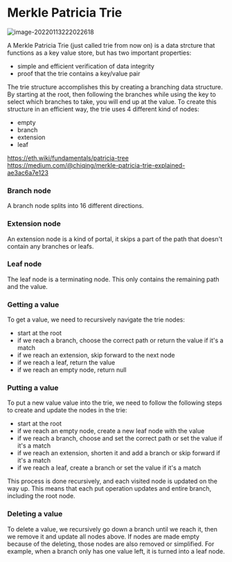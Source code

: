 # Merkle Patricia Trie

![image-20220113222022618](C:\Users\bouke\Documents\blog\trie.png)

A Merkle Patricia Trie (just called trie from now on) is a data strcture that functions as a key value store, but has two important properties:

- simple and efficient verification of data integrity
- proof that the trie contains a key/value pair

The trie structure accomplishes this by creating a branching data structure. By starting at the root, then following the branches while using the key to select which branches to take, you will end up at the value. To create this structure in an efficient way, the trie uses 4 different kind of nodes:

- empty
- branch
- extension
- leaf

https://eth.wiki/fundamentals/patricia-tree
https://medium.com/@chiqing/merkle-patricia-trie-explained-ae3ac6a7e123

### Branch node

A branch node splits into 16 different directions.

### Extension node

An extension node is a kind of portal, it skips a part of the path that doesn't contain any branches or leafs.

### Leaf node

The leaf node is a terminating node. This only contains the remaining path and the value.

### Getting a value

To get a value, we need to recursively navigate the trie nodes:

- start at the root
- if we reach a branch, choose the correct path or return the value if it's a match
- if we reach an extension, skip forward to the next node
- if we reach a leaf, return the value
- if we reach an empty node, return null

### Putting a value

To put a new value value into the trie, we need to follow the following steps to create and update the nodes in the trie:

- start at the root
- if we reach an empty node, create a new leaf node with the value
- if we reach a branch, choose and set the correct path or set the value if it's a match
- if we reach an extension, shorten it and add a branch or skip forward if it's a match
- if we reach a leaf, create a branch or set the value if it's a match

This process is done recursively, and each visited node is updated on the way up.
This means that each put operation updates and entire branch, including the root node.

### Deleting a value

To delete a value, we recursively go down a branch until we reach it, then we remove it and update all nodes above.
If nodes are made empty because of the deleting, those nodes are also removed or simplified.
For example, when a branch only has one value left, it is turned into a leaf node.